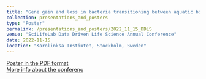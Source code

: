 ```yaml
---
title: "Gene gain and loss in bacteria transitioning between aquatic biomes"
collection: presentations_and_posters
type: "Poster"
permalink: /presentations_and_posters/2022_11_15_DDLS
venue: "SciLifeLab Data Driven Life Science Annual Conference"
date: 2022-11-15
location: "Karolinksa Instiutet, Stockholm, Sweden"
---
```


[Poster in the PDF format](/files/KTJ_ISME18_poster.pdf)  
[More info about the conferenc](https://www.scilifelab.se/event/ddls-annual-conference/)
